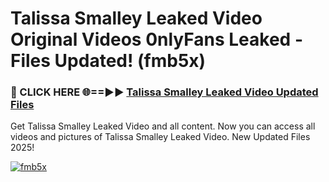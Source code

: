 # Talissa Smalley Leaked Video Original Videos 0nlyFans Leaked - Files Updated! (fmb5x)

<h3>🔴 CLICK HERE 🌐==►► <a href="https://tinyurl.com/x26r9saj" rel="nofollow">Talissa Smalley Leaked Video Updated Files</a></h3>

Get Talissa Smalley Leaked Video and all content. Now you can access all videos and pictures of Talissa Smalley Leaked Video. New Updated Files 2025!

[![fmb5x](https://i.imgur.com/LkgZPqh.gif)](https://tinyurl.com/x26r9saj)
